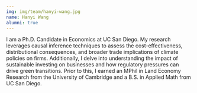 ```yaml
---
img: img/team/hanyi-wang.jpg
name: Hanyi Wang
alumni: true
---
```



I am a Ph.D. Candidate in Economics at UC San Diego. My research leverages causal inference techniques to assess the cost-effectiveness, distributional consequences, and broader trade implications of climate policies on firms. Additionally, I delve into understanding the impact of sustainable investing on businesses and how regulatory pressures can drive green transitions. Prior to this, I earned an MPhil in Land Economy Research from the University of Cambridge and a B.S. in Applied Math from UC San Diego.


